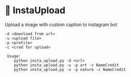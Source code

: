 # 🤖 InstaUpload
Upload a image with custom caption to instagram bot

```
-d <download from url>
-u <upload file>
-p <profile>
-c <cred for upload>

 Usage:
    python insta_upload.py -d <url>
    python insta_upload.py -u -p art -c NameCredit
    python insta_upload.py -u -p nature -c NameCredit
```
